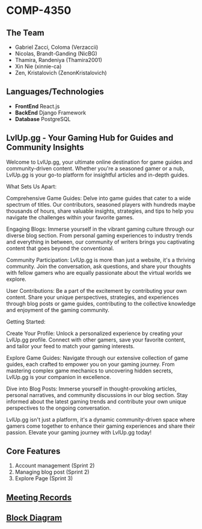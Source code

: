 # COMP-4350

## The Team

- Gabriel Zacci, Coloma (Verzaccii)
- Nicolas, Brandt-Ganding (NicBG)
- Thamira, Randeniya (Thamira2001)
- Xin Nie (xinnie-ca)
- Zen, Kristalovich (ZenonKristalovich)

## Languages/Technologies

- **FrontEnd** React.js
- **BackEnd** Django Framework
- **Database** PostgreSQL

## LvlUp.gg - Your Gaming Hub for Guides and Community Insights

Welcome to LvlUp.gg, your ultimate online destination for game guides and community-driven content. Whether you're a seasoned gamer or a nub, LvlUp.gg is your go-to platform for insightful articles and in-depth guides.

What Sets Us Apart:

Comprehensive Game Guides: Delve into game guides that cater to a wide spectrum of titles. Our contributors, seasoned players with hundreds maybe thousands of hours, share valuable insights, strategies, and tips to help you navigate the challenges within your favorite games.

Engaging Blogs: Immerse yourself in the vibrant gaming culture through our diverse blog section. From personal gaming experiences to industry trends and everything in between, our community of writers brings you captivating content that goes beyond the conventional.

Community Participation: LvlUp.gg is more than just a website, it's a thriving community. Join the conversation, ask questions, and share your thoughts with fellow gamers who are equally passionate about the virtual worlds we explore.

User Contributions: Be a part of the excitement by contributing your own content. Share your unique perspectives, strategies, and experiences through blog posts or game guides, contributing to the collective knowledge and enjoyment of the gaming community.

Getting Started:

Create Your Profile: Unlock a personalized experience by creating your LvlUp.gg profile. Connect with other gamers, save your favorite content, and tailor your feed to match your gaming interests.

Explore Game Guides: Navigate through our extensive collection of game guides, each crafted to empower you on your gaming journey. From mastering complex game mechanics to uncovering hidden secrets, LvlUp.gg is your companion in excellence.

Dive into Blog Posts: Immerse yourself in thought-provoking articles, personal narratives, and community discussions in our blog section. Stay informed about the latest gaming trends and contribute your own unique perspectives to the ongoing conversation.

LvlUp.gg isn't just a platform, it's a dynamic community-driven space where gamers come together to enhance their gaming experiences and share their passion. Elevate your gaming journey with LvlUp.gg today!

## Core Features

1.  Account management (Sprint 2)
2.  Managing blog post (Sprint 2)
3.  Explore Page (Sprint 3)

## [Meeting Records](https://github.com/GTZ-STUDIO/LvlUp.gg/wiki/Meeting-Records)

## [Block Diagram](https://github.com/GTZ-STUDIO/LvlUp.gg/wiki/Block-Diagram)



